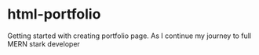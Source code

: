 # html-portfolio
Getting started with creating portfolio page. As I continue my journey to full MERN stark developer
